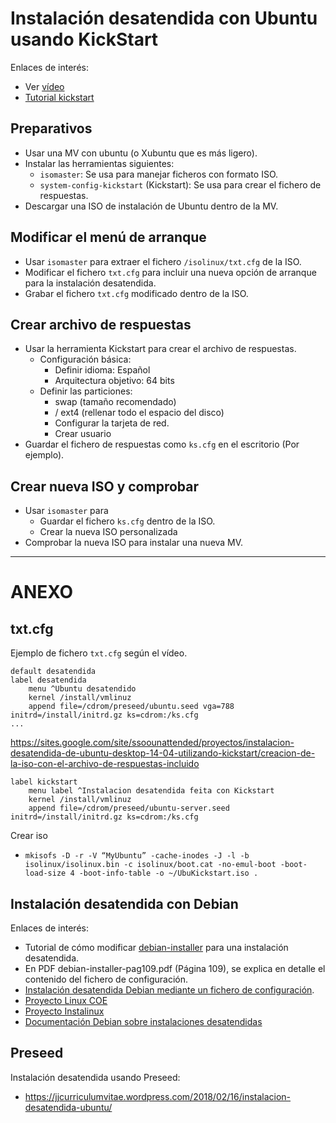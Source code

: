 

# Instalación desatendida con Ubuntu usando KickStart

Enlaces de interés:
* Ver [vídeo](https://youtu.be/i2uUIux6_l8)
* [Tutorial kickstart](https://sites.google.com/site/ssoounattended/proyectos/instalacion-desatendida-de-ubuntu-desktop-14-04-utilizando-kickstart)

## Preparativos
* Usar una MV con ubuntu (o Xubuntu que es más ligero).
* Instalar las herramientas siguientes:
    * `isomaster`: Se usa para manejar ficheros con formato ISO.
    * `system-config-kickstart` (Kickstart): Se usa para crear el fichero de respuestas.
* Descargar una ISO de instalación de Ubuntu dentro de la MV.

## Modificar el menú de arranque
* Usar `isomaster` para extraer el fichero `/isolinux/txt.cfg` de la ISO.
* Modificar el fichero `txt.cfg` para incluir una nueva opción de arranque para la instalación desatendida.
* Grabar el fichero `txt.cfg` modificado dentro de la ISO.

## Crear archivo de respuestas
* Usar la herramienta Kickstart para crear el archivo de respuestas.
    * Configuración básica: 
        * Definir idioma: Español
        * Arquitectura objetivo: 64 bits
    * Definir las particiones:
        * swap (tamaño recomendado)
        * /  ext4 (rellenar todo el espacio del disco)
        * Configurar la tarjeta de red.
        * Crear usuario
* Guardar el fichero de respuestas como `ks.cfg` en el escritorio (Por ejemplo).

## Crear nueva ISO y comprobar
* Usar `isomaster` para 
    * Guardar el fichero `ks.cfg` dentro de la ISO.
    * Crear la nueva ISO personalizada
* Comprobar la nueva ISO para instalar una nueva MV.

---

# ANEXO

## txt.cfg
Ejemplo de fichero `txt.cfg` según el vídeo.
```
default desatendida
label desatendida
    menu ^Ubuntu desatendido
    kernel /install/vmlinuz
    append file=/cdrom/preseed/ubuntu.seed vga=788 initrd=/install/initrd.gz ks=cdrom:/ks.cfg
...
```
https://sites.google.com/site/ssoounattended/proyectos/instalacion-desatendida-de-ubuntu-desktop-14-04-utilizando-kickstart/creacion-de-la-iso-con-el-archivo-de-respuestas-incluido

```
label kickstart
    menu label ^Instalacion desatendida feita con Kickstart
    kernel /install/vmlinuz
    append file=/cdrom/preseed/ubuntu-server.seed initrd=/install/initrd.gz ks=cdrom:/ks.cfg
```

Crear iso
* `mkisofs -D -r -V “MyUbuntu” -cache-inodes -J -l -b isolinux/isolinux.bin -c isolinux/boot.cat -no-emul-boot -boot-load-size 4 -boot-info-table -o ~/UbuKickstart.iso .`

## Instalación desatendida con Debian

Enlaces de interés:
* Tutorial de cómo modificar
[debian-installer](http://lihuen.info.unlp.edu.ar/index.php?title=Modificando_debian-installer)
para una instalación desatendida.
* En PDF debian-installer-pag109.pdf (Página 109), se explica en detalle el contenido del fichero de configuración.
* [Instalación desatendida Debian mediante un fichero de configuración](https://www.debian.org/releases/wheezy/ia64/ch04s04.html.es).
* [Proyecto Linux COE](http://linuxcoe.sourceforge.net/)
* [Proyecto Instalinux](http://www.instalinux.com/)
* [Documentación Debian sobre instalaciones desatendidas](http://www.debian.org/releases/stable/mips/ch04s04.html.es)


## Preseed

Instalación desatendida usando Preseed:
* https://jjcurriculumvitae.wordpress.com/2018/02/16/instalacion-desatendida-ubuntu/

